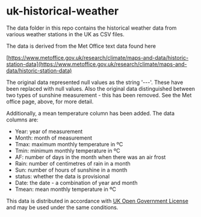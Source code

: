 # uk-historical-weather

The data folder in this repo contains the historical weather data from various weather stations in the UK as CSV files.

The data is derived from the Met Office text data found here

[https://www.metoffice.gov.uk/research/climate/maps-and-data/historic-station-data](https://www.metoffice.gov.uk/research/climate/maps-and-data/historic-station-data)

The original data represented null values as the string '---'. These have been replaced with null values. Also the original data distinguished between two types of sunshine measurement - this has been removed. See the Met office page, above, for more detail.

Additionally, a mean temperature column has been added. The data columns are:

- Year: year of measurement
- Month: month of measurement
- Tmax: maximum monthly temperature in ºC
- Tmin: minimum monthly temperature in ºC
- AF: number of days in the month when there was an air frost
- Rain: number of centimetres of rain in a month
- Sun: number of hours of sunshine in a month
- status: whether the data is provisional
- Date: the date - a combination of year and month
- Tmean: mean monthly temperature in ºC

This data is distributed in accordance with [UK Open Government License](https://www.nationalarchives.gov.uk/doc/open-government-licence/version/3/) and may be used under the same conditions.
